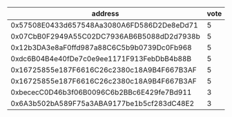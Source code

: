 address|vote|timestamp|signature
---|---|---|---
0x57508E0433d657548Aa3080A6FD586D2De8eDd71|5|1617711681|0xff9362483da3287af601a5fb3385f817f9aaa4a49a5a3d92f215c4d1f9ef8a10438d179342678f64728f278617905af31ef5c1aee2777fb59c57fc679b78ed231c
0x07CbB0F2949A55C02DC7936AB6B5088dD2d7938b|5|1617717299|0x34735452d70121294cba42ca145fd1150f168e48c4235036fa6da714d4b9eb6e3c9609b15e1f53a8564024e7690de794d212cb70839e9a797e990834bdc092fc1b
0x12b3DA3e8aF0ffd987a88C6C5b9b0739Dc0Fb968|5|1617728383|0x6279438fbb4823a7e2d944944217fbdaa58a60966f54a8eb07a86996e2f7cf29327045637076c1c0494bdc7c5240e1e9b864e907963e24d6a4926aedbb292ada1c
0xdc6B04B4e40fDe7c0e9ee1171F913FebDbB4b88B|5|1617732192|0xa45f9c76cacdf4f1317759bef335e8f2c3a029969d6e185b567b8a5804b848c0405130349ba60dcf864592a091894ee70fc6a9c7dd1a090d1da3d8938d067e361c
0x16725855e187F6616C26c2380c18A9B4F667B3AF|5|1617787842|0x58f508305b1c19bb4723027ac015776eca27e946bbec607e35c445d587b911b923bd62d70ad78ae42029d06ff50a7a0592470ca510e68f761428355cbbaa91971c
0x16725855e187F6616C26c2380c18A9B4F667B3AF|5|1617787898|0xed43f272364cf2a9ce3ba934ff1e658b326941e6c7913f9562b79ee4f30b6c1d4e3c011848a8deaf6942ee43675d2d295ca58dba6a61446a7c536b45fb4f339f1b
0xbececC0D46b3f06B0096C6b2BBc6E429fe7Bd911|3|1617797703|0x1a099b33a7600cb76d2ea8920a03bf2dbac914841b70674e3455d6558137431c3a7f514dfa1298038a5079a653b6760de645372cadeeebfbe9c062c2fcbd98721c
0x6A3b502bA589F75a3ABA9177be1b5cf283dC48E2|3|1617797708|0xa12491fc6e988cb21343cdf7d696c677c660383cf76f9d78bd6fb1ca446d74106e90fc9af6c6021979bb8a03eaae0e83a2d011fe159b7bbbbce78e2691c070651c